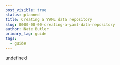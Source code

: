 ```yaml
---
post_visible: true
status: planned
title: Creating a YAML data repository
slug: 0000-00-00-creating-a-yaml-data-repository
author: Nate Butler
primary_tag: guide
tags:
  - guide
---
```

undefined